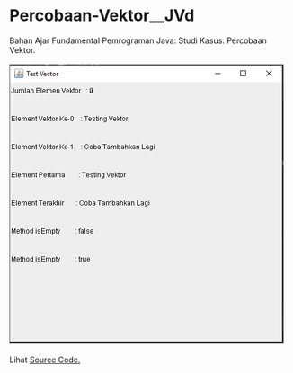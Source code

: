 # Percobaan-Vektor__JVd
Bahan Ajar Fundamental Pemrograman Java: Studi Kasus: Percobaan Vektor.<br><br>
<img src="https://github.com/RizkyKhapidsyah/Percobaan-Vektor__JVd/blob/master/results/001.PNG"><br><br>
Lihat <a href="https://github.com/RizkyKhapidsyah/Percobaan-Vektor__JVd/blob/master/src/com/rk/PercobaanVektor.java">Source Code.</a>

